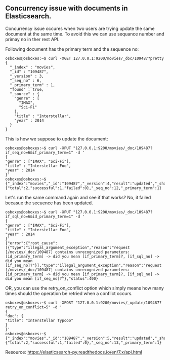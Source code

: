 
## Concurrency issue with documents in Elasticsearch.


Concurrency issue occures when two users are trying update the same document at the same time. To avoid this we can use sequance number and primay no in ther rest API.


Following document has the primary term and the sequence no:
```
osboxes@osboxes:~$ curl -XGET 127.0.0.1:9200/movies/_doc/109487?pretty
{
  "_index" : "movies",
  "_id" : "109487",
  "_version" : 3,
  "_seq_no" : 6,
  "_primary_term" : 1,
  "found" : true,
  "_source" : {
    "genre" : [
      "IMAX",
      "Sci-Fi"
    ],
    "title" : "Interstellar",
    "year" : 2014
  }
}
```

This is how we suppose to update the document:
```
osboxes@osboxes:~$ curl -XPUT "127.0.0.1:9200/movies/_doc/109487?if_seq_no=6&if_primary_term=1" -d '
{
"genre" : ["IMAX", "Sci-Fi"],
"title" : "Interstellar Foo",
"year" : 2014
}'
osboxes@osboxes:~$
{"_index":"movies","_id":"109487","_version":4,"result":"updated","_shards":{"total":2,"successful":1,"failed":0},"_seq_no":12,"_primary_term":1}
```


Let's run the same command again and see if that works? No, it failed becasue the secuence has been updated.

```
osboxes@osboxes:~$ curl -XPUT "127.0.0.1:9200/movies/_doc/109487?if_sql_no=6&id_primary_term=1" -d '
{
"genre" : ["IMAX", "Sci-Fi"],
"title" : "Interstellar Foo",
"year" : 2014
}'
{"error":{"root_cause":[{"type":"illegal_argument_exception","reason":"request [/movies/_doc/109487] contains unrecognized parameters: [id_primary_term] -> did you mean [if_primary_term]?, [if_sql_no] -> did you mean [if_seq_no]?"}],"type":"illegal_argument_exception","reason":"request [/movies/_doc/109487] contains unrecognized parameters: [id_primary_term] -> did you mean [if_primary_term]?, [if_sql_no] -> did you mean [if_seq_no]?"},"status":400}
```

OR, you can use the retry_on_conflict option which simply means how many times should the operation be retried when a conflict occurs.

```
osboxes@osboxes:~$ curl -XPOST "127.0.0.1:9200/movies/_update/109487?retry_on_conflict=5" -d '
{
"doc": {
"title": "Interstellar Typooo"
}
}'
osboxes@osboxes:~$
{"_index":"movies","_id":"109487","_version":5,"result":"updated","_shards":{"total":2,"successful":1,"failed":0},"_seq_no":13,"_primary_term":1}
```

Resource: https://elasticsearch-py.readthedocs.io/en/7.x/api.html
